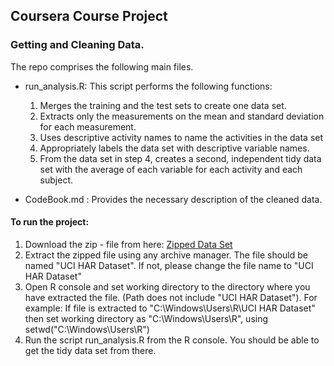 ## Coursera Course Project
### Getting and Cleaning Data.

The repo comprises the following main files.

* run_analysis.R: This script performs the following functions:
  1. Merges the training and the test sets to create one data set.
  2. Extracts only the measurements on the mean and standard deviation for each measurement. 
  3. Uses descriptive activity names to name the activities in the data set
  4. Appropriately labels the data set with descriptive variable names. 
  5. From the data set in step 4, creates a second, independent tidy data set with the average of each variable for each activity and each subject.

* CodeBook.md : Provides the necessary description of the cleaned data.

#### To run the project:

1. Download the zip - file from here: 
	[Zipped Data Set](https://d396qusza40orc.cloudfront.net/getdata%2Fprojectfiles%2FUCI%20HAR%20Dataset.zip)
2. Extract the zipped file using any archive manager. The file should be named "UCI HAR Dataset". If not, please change the file name to "UCI HAR Dataset"
3. Open R console and set working directory to the directory where you have extracted the file. (Path does not include "UCI HAR Dataset").
For example: If file is extracted to "C:\Windows\Users\R\UCI HAR Dataset" then set working directory as "C:\Windows\Users\R", using setwd("C:\Windows\Users\R")
4. Run the script run_analysis.R from the R console. You should be able to get the tidy data set from there.

